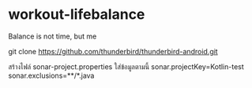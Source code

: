 # workout-lifebalance
Balance is not time, but me

git clone https://github.com/thunderbird/thunderbird-android.git

สร้างไฟล์ sonar-project.properties
ใส่ข้อมูลตามนี้
sonar.projectKey=Kotlin-test
sonar.exclusions=**/*.java

